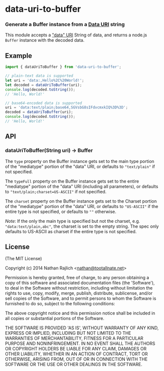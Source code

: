 data-uri-to-buffer
==================
### Generate a Buffer instance from a [Data URI][rfc] string

This module accepts a ["data" URI][rfc] String of data, and returns a
node.js `Buffer` instance with the decoded data.

Example
-------

``` js
import { dataUriToBuffer } from 'data-uri-to-buffer';

// plain-text data is supported
let uri = 'data:,Hello%2C%20World!';
let decoded = dataUriToBuffer(uri);
console.log(decoded.toString());
// 'Hello, World!'

// base64-encoded data is supported
uri = 'data:text/plain;base64,SGVsbG8sIFdvcmxkIQ%3D%3D';
decoded = dataUriToBuffer(uri);
console.log(decoded.toString());
// 'Hello, World!'
```


API
---

### dataUriToBuffer(String uri) → Buffer

The `type` property on the Buffer instance gets set to the main type portion of
the "mediatype" portion of the "data" URI, or defaults to `"text/plain"` if not
specified.

The `typeFull` property on the Buffer instance gets set to the entire
"mediatype" portion of the "data" URI (including all parameters), or defaults
to `"text/plain;charset=US-ASCII"` if not specified.

The `charset` property on the Buffer instance gets set to the Charset portion of
the "mediatype" portion of the "data" URI, or defaults to `"US-ASCII"` if the
entire type is not specified, or defaults to `""` otherwise.

*Note*: If the only the main type is specified but not the charset, e.g.
`"data:text/plain,abc"`, the charset is set to the empty string. The spec only
defaults to US-ASCII as charset if the entire type is not specified.


License
-------

(The MIT License)

Copyright (c) 2014 Nathan Rajlich &lt;nathan@tootallnate.net&gt;

Permission is hereby granted, free of charge, to any person obtaining
a copy of this software and associated documentation files (the
'Software'), to deal in the Software without restriction, including
without limitation the rights to use, copy, modify, merge, publish,
distribute, sublicense, and/or sell copies of the Software, and to
permit persons to whom the Software is furnished to do so, subject to
the following conditions:

The above copyright notice and this permission notice shall be
included in all copies or substantial portions of the Software.

THE SOFTWARE IS PROVIDED 'AS IS', WITHOUT WARRANTY OF ANY KIND,
EXPRESS OR IMPLIED, INCLUDING BUT NOT LIMITED TO THE WARRANTIES OF
MERCHANTABILITY, FITNESS FOR A PARTICULAR PURPOSE AND NONINFRINGEMENT.
IN NO EVENT SHALL THE AUTHORS OR COPYRIGHT HOLDERS BE LIABLE FOR ANY
CLAIM, DAMAGES OR OTHER LIABILITY, WHETHER IN AN ACTION OF CONTRACT,
TORT OR OTHERWISE, ARISING FROM, OUT OF OR IN CONNECTION WITH THE
SOFTWARE OR THE USE OR OTHER DEALINGS IN THE SOFTWARE.

[rfc]: http://tools.ietf.org/html/rfc2397
